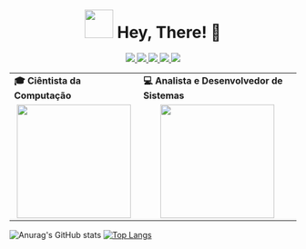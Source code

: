 
<div align = "center">
<h1> 
  <img src=https://github.com/DevDosSantosLucas/DevDosSantosLucas/assets/37936745/ecb8a15f-602d-4ab0-b4e6-8993eb729eac width= 50px </img>
  Hey, There! 👋
</h1>

<div align = center>
<a href="https://lucasdev.vercel.app/" target ="_blank">
  <img src= "https://img.shields.io/badge/Meu_Site-000000?style=for-the-badge&logo=opera&logoColor=white" />
</a>
  
<a href="https://www.linkedin.com/in/lucas-ribeiro-dos-santos-7aa04915a/" target="_blank">
  <img src= "https://img.shields.io/badge/LinkedIn-0077B5?style=for-the-badge&logo=linkedin&logoColor=white" />
</a>

<a href="https://api.whatsapp.com/send/?phone=5516997237756&text&type=phone_number&app_absent=0" target="_blank">
  <img src= "https://img.shields.io/badge/whatsapp-25D366?style=for-the-badge&logo=whatsapp&logoColor=white" />
</a>

<a href="https://www.instagram.com/dossantoslucasdev/" target ="_blank">
  <img src= "https://img.shields.io/badge/Instagram-E4405F?style=for-the-badge&logo=instagram&logoColor=white" />
</a>
<a href="https://www.youtube.com/@dossantoslucasdev" target ="_blank">
  <img src= "https://img.shields.io/badge/YOUTUBE-FF0000?style=for-the-badge&logo=youtube&logoColor=white" />
</a>
</div>


  <table>
    <tr>
      <td>
        <b> 🎓 Ciêntista da Computação
      </td>
      <td>
        <b> 💻 Analista e Desenvolvedor de Sistemas
      </td>
    </tr>
    <tr>
      <td align ="center">
        <img src=https://github.com/DevDosSantosLucas/DevDosSantosLucas/assets/37936745/9dc927b6-849f-408c-a020-bba191b1c098 width= 200px > </img>
      </td>
      <td align ="center">
         <img src = https://github.com/DevDosSantosLucas/DevDosSantosLucas/assets/37936745/c4dac2bd-38c1-4178-b681-6911e58568e9 width = 200px > </img>
      </td>
    </tr>
  </table>
</div>






![Anurag's GitHub stats](https://github-readme-stats.vercel.app/api?username=DevDosSantosLucas&show_icons=true&theme=dark)
[![Top Langs](https://github-readme-stats.vercel.app/api/top-langs/?username=DevDosSantosLucas&theme=dark)](https://github.com/anuraghazra/github-readme-stats)


  

